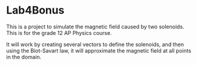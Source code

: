 Lab4Bonus
=========

This is a project to simulate the magnetic field caused by two solenoids. This is for the grade 12 AP Physics course.

It will work by creating several vectors to define the solenoids, and then using the Biot-Savart law, it will approximate the magnetic field at all points in the domain.
